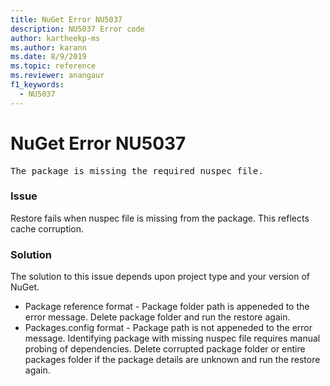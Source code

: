 ```yaml
---
title: NuGet Error NU5037
description: NU5037 Error code
author: kartheekp-ms
ms.author: karann
ms.date: 8/9/2019
ms.topic: reference
ms.reviewer: anangaur
f1_keywords: 
  - NU5037
---
```


# NuGet Error NU5037
<pre>The package is missing the required nuspec file.</pre>

### Issue

Restore fails when nuspec file is missing from the package. This reflects cache corruption.

### Solution
The solution to this issue depends upon project type and your version of NuGet.
* Package reference format - Package folder path is appeneded to the error message. Delete package folder and run the restore again.
* Packages.config format - Package path is not appeneded to the error message. Identifying package with missing nuspec file requires manual probing of dependencies. Delete corrupted package folder or entire packages folder if the package details are unknown and run the restore again.